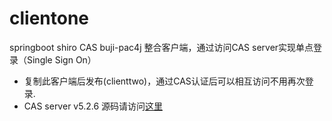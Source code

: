 # clientone
springboot shiro CAS buji-pac4j 整合客户端，通过访问CAS server实现单点登录（Single Sign On）

+ 复制此客户端后发布(clienttwo)，通过CAS认证后可以相互访问不用再次登录.
+ CAS server v5.2.6  源码请访问[这里](https://github.com/youngLake/cas5.2.6)
